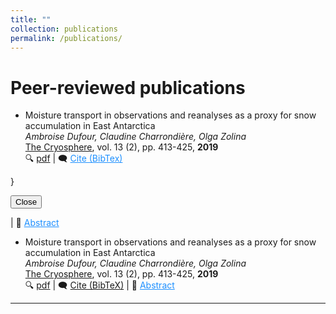 ```yaml
---
title: ""
collection: publications
permalink: /publications/
---
```

# Peer-reviewed publications

- Moisture transport in observations and reanalyses as a proxy for snow accumulation in East Antarctica  
  *Ambroise Dufour, Claudine Charrondière, Olga Zolina*  
  <ins>The Cryosphere</ins>, vol. 13 (2), pp. 413-425, **2019**  
  🔍 [pdf](https://tc.copernicus.org/articles/13/413/2019/) | 🗨️ <a href="#" class="abstract-link" onclick="showAbstract()">Cite (BibTex)</a>

  <div id="abstractPopup" style="display:none; position:fixed; top:50%; left:50%; transform:translate(-50%, -50%); background:white; padding:20px; border:1px solid black; box-shadow:0px 4px 6px rgba(0,0,0,0.1); width:auto; max-width:90%; min-width:300px;">
    <p>@article{dufour2019moisture,  
  title={Moisture transport in observations and reanalyses as a proxy for snow accumulation in East Antarctica},  
  author={Dufour, Ambroise and Charrondi{\`e}re, Claudine and Zolina, Olga},  
  journal={The Cryosphere},  
  volume={13},  
  number={2},  
  pages={413--425},  
  year={2019},  
  publisher={Copernicus GmbH}  
}</p>
    <button onclick="closeAbstract()">Close</button>
  </div>

  <script>
    function showAbstract() {
      document.getElementById("abstractPopup").style.display = "block";
    }
    function closeAbstract() {
      document.getElementById("abstractPopup").style.display = "none";
    }
  </script>

  <style>
    .abstract-link {
      color: #1e90ff; /* Même bleu que le lien PDF */
      text-decoration: underline;
      cursor: pointer;
    }
    .abstract-link:hover {
      text-decoration: none; /* Enlève le changement de couleur au survol */
    }
  </style>

  
  | 📄 
<a href="#" class="abstract-link" onclick="showAbstract()">Abstract</a>

  <div id="abstractPopup" style="display:none; position:fixed; top:50%; left:50%; transform:translate(-50%, -50%); background:white; padding:20px; border:1px solid black; box-shadow:0px 4px 6px rgba(0,0,0,0.1); width:auto; max-width:90%; min-width:300px;">
    <p>Atmospheric moisture convergence on ice sheets provides an estimate of snow accumulation, which is critical to quantifying sea-level changes. In the case of East Antarctica, we computed moisture transport from 1980 to 2016 in five reanalyses and in radiosonde observations. Moisture convergence in reanalyses is more consistent than net precipitation but still ranges from 72 to 96 mm&middot;yr&minus;1 in the four most recent reanalyses, ERA-Interim, NCEP CFSR, JRA 55 and MERRA 2. The representation of long-term variability in reanalyses is also inconsistent, which justified resorting to observations. Moisture fluxes are measured on a daily basis via radiosondes launched from a network of stations surrounding East Antarctica. Observations agree with reanalyses on the major role of extreme advection events and transient eddy fluxes. Although assimilated, the observations reveal processes that reanalyses cannot model, some due to a lack of horizontal and vertical resolution, especially the oldest, NCEP DOE R2. Additionally, the observational time series are not affected by new satellite data unlike the reanalyses. We formed pan-continental estimates of convergence by aggregating anomalies from all available stations. We found statistically significant trends neither in moisture convergence nor in precipitable water.</p>
    <button onclick="closeAbstract()">Close</button>
  </div>

  <script>
    function showAbstract() {
      document.getElementById("abstractPopup").style.display = "block";
    }
    function closeAbstract() {
      document.getElementById("abstractPopup").style.display = "none";
    }
  </script>

  <style>
    .abstract-link {
      color: #1e90ff; /* Même bleu que le lien PDF */
      text-decoration: underline;
      cursor: pointer;
    }
    .abstract-link:hover {
      text-decoration: none; /* Enlève le changement de couleur au survol */
    }
  </style>



- Moisture transport in observations and reanalyses as a proxy for snow accumulation in East Antarctica  
  *Ambroise Dufour, Claudine Charrondière, Olga Zolina*  
  <ins>The Cryosphere</ins>, vol. 13 (2), pp. 413-425, **2019**  
  🔍 [pdf](https://tc.copernicus.org/articles/13/413/2019/) | 🗨️ [Cite (BibTeX)](https://scholar.googleusercontent.com/scholar.bib?q=info:myiu1Lh0FSkJ:scholar.google.com/&output=citation&scisdr=ClFxXvhXEN2j_nMBxGY:AFWwaeYAAAAAZ8sH3GZfmn0kHYAyn0LNmEOO-WI&scisig=AFWwaeYAAAAAZ8sH3K9lMPuKb7IkFRcwCnGOeH0&scisf=4&ct=citation&cd=-1&hl=fr) | 📄 
<a href="#" class="abstract-link" onclick="showAbstract()">Abstract</a>

  <div id="abstractPopup" style="display:none; position:fixed; top:50%; left:50%; transform:translate(-50%, -50%); background:white; padding:20px; border:1px solid black; box-shadow:0px 4px 6px rgba(0,0,0,0.1); width:auto; max-width:90%; min-width:300px;">
    <p>Atmospheric moisture convergence on ice sheets provides an estimate of snow accumulation, which is critical to quantifying sea-level changes. In the case of East Antarctica, we computed moisture transport from 1980 to 2016 in five reanalyses and in radiosonde observations. Moisture convergence in reanalyses is more consistent than net precipitation but still ranges from 72 to 96 mm&middot;yr&minus;1 in the four most recent reanalyses, ERA-Interim, NCEP CFSR, JRA 55 and MERRA 2. The representation of long-term variability in reanalyses is also inconsistent, which justified resorting to observations. Moisture fluxes are measured on a daily basis via radiosondes launched from a network of stations surrounding East Antarctica. Observations agree with reanalyses on the major role of extreme advection events and transient eddy fluxes. Although assimilated, the observations reveal processes that reanalyses cannot model, some due to a lack of horizontal and vertical resolution, especially the oldest, NCEP DOE R2. Additionally, the observational time series are not affected by new satellite data unlike the reanalyses. We formed pan-continental estimates of convergence by aggregating anomalies from all available stations. We found statistically significant trends neither in moisture convergence nor in precipitable water.</p>
    <button onclick="closeAbstract()">Close</button>
  </div>

  <script>
    function showAbstract() {
      document.getElementById("abstractPopup").style.display = "block";
    }
    function closeAbstract() {
      document.getElementById("abstractPopup").style.display = "none";
    }
  </script>

  <style>
    .abstract-link {
      color: #1e90ff; /* Même bleu que le lien PDF */
      text-decoration: underline;
      cursor: pointer;
    }
    .abstract-link:hover {
      text-decoration: none; /* Enlève le changement de couleur au survol */
    }
  </style>





---
